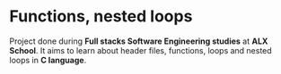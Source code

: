 # Functions, nested loops
Project done during **Full stacks Software Engineering studies** at **ALX School**. It aims to learn about header files, functions, loops and nested loops in **C language**.
